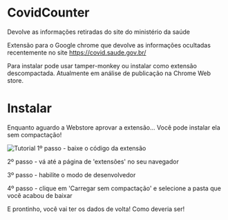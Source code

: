 # CovidCounter
Devolve as informações retiradas do site do ministério da saúde

Extensão para o Google chrome que devolve as informações ocultadas recentemente no site https://covid.saude.gov.br/

Para instalar pode usar tamper-monkey ou instalar como extensão descompactada.
Atualmente em análise de publicação na Chrome Web store.


# Instalar 
Enquanto aguardo a Webstore aprovar a extensão...
Você pode instalar ela sem compactação!

![Tutorial](https://raw.githubusercontent.com/LeandroSQ/CovidCounter/master/tutorial.png)
1º passo - baixe o código da extensão

2º passo - vá até a página de 'extensões' no seu navegador

3º passo - habilite o modo de desenvolvedor

4º passo - clique em 'Carregar sem compactação' e selecione a pasta que você acabou de baixar

E prontinho, você vai ter os dados de volta! Como deveria ser!

